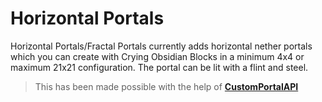 # Horizontal Portals

Horizontal Portals/Fractal Portals currently adds horizontal nether portals which you can create with Crying Obsidian Blocks in a minimum 4x4 or maximum 21x21 configuration. The portal can be lit with a flint and steel.

> This has been made possible with the help of **[CustomPortalAPI](https://github.com/kyrptonaught/customportalapi)**
